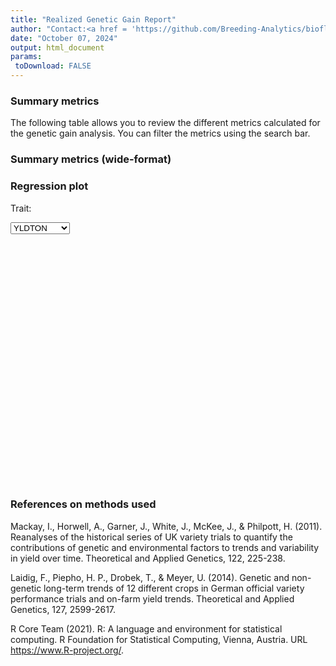 ```yaml
---
title: "Realized Genetic Gain Report"
author: "Contact:<a href = 'https://github.com/Breeding-Analytics/bioflow' target = '_blank'>Breeding Analytics Team, OneCGIAR</a> breedinganalytics@cgiar.org"
date: "October 07, 2024"  
output: html_document
params:
 toDownload: FALSE
---
```






<!-- END of setup chunk -->





### Summary metrics

The following table allows you to review the different metrics calculated for the genetic gain analysis. You can filter the metrics using the search bar.

<!--html_preserve--><div class="datatables html-widget html-widget-output shiny-report-size html-fill-item" id="rggApp_1-out1180d36bdfe1642a" style="width:100%;height:auto;"></div><!--/html_preserve-->

### Summary metrics (wide-format)

<!--html_preserve--><div class="datatables html-widget html-widget-output shiny-report-size html-fill-item" id="rggApp_1-out128f1395efdaf1f5" style="width:100%;height:auto;"></div><!--/html_preserve-->

### Regression plot

<!--html_preserve--><div class="form-group shiny-input-container">
<label class="control-label" id="rggApp_1-traitSta3-label" for="rggApp_1-traitSta3">Trait:</label>
<div>
<select id="rggApp_1-traitSta3" class="shiny-input-select"><option value="YLDTON" selected>YLDTON</option>
<option value="YLDKGPHA">YLDKGPHA</option></select>
<script type="application/json" data-for="rggApp_1-traitSta3" data-nonempty="">{"plugins":["selectize-plugin-a11y"]}</script>
</div>
</div><!--/html_preserve-->

<!--html_preserve--><div class="plotly html-widget html-widget-output shiny-report-size shiny-report-theme html-fill-item" id="rggApp_1-out9ccf63903894dd4a" style="width:100%;height:400px;"></div><!--/html_preserve-->


### References on methods used

Mackay, I., Horwell, A., Garner, J., White, J., McKee, J., & Philpott, H. (2011). Reanalyses of the historical series of UK variety trials to quantify the contributions of genetic and environmental factors to trends and variability in yield over time. Theoretical and Applied Genetics, 122, 225-238.

Laidig, F., Piepho, H. P., Drobek, T., & Meyer, U. (2014). Genetic and non-genetic long-term trends of 12 different crops in German official variety performance trials and on-farm yield trends. Theoretical and Applied Genetics, 127, 2599-2617.

R Core Team (2021). R: A language and environment for statistical computing. R Foundation for Statistical Computing, Vienna, Austria. URL https://www.R-project.org/.

<p>&nbsp;</p>

